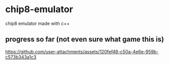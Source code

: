 # chip8-emulator
chip8 emulator made with c++

## progress so far (not even sure what game this is)

https://github.com/user-attachments/assets/120fef48-c50a-4e6e-959b-c573b343a1c3


